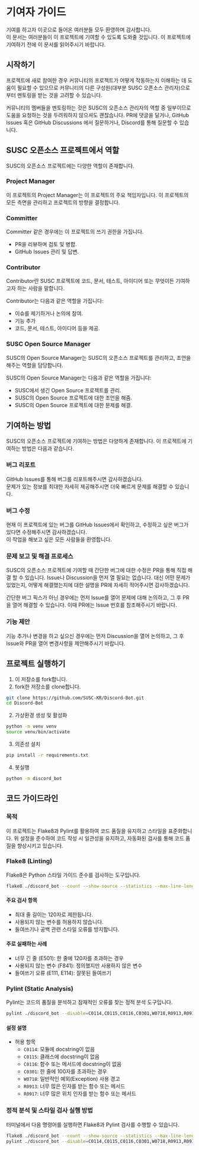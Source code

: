 # 기여자 가이드

기여를 하고자 이곳으로 들어온 여러분들 모두 환영하며 감사합니다.  
이 문서는 여러분들이 이 프로젝트에 기여할 수 있도록 도와줄 것입니다. 이 프로젝트에 기여하기 전에 이 문서를 읽어주시기 바랍니다.  


## 시작하기

프로젝트에 새로 참여한 경우 커뮤니티의 프로젝트가 어떻게 작동하는지 이해하는 데 도움이 필요할 수 있으므로 커뮤니티의 다른 구성원(대부분 SUSC 오픈소스 관리자)으로부터 멘토링을 받는 것을 고려할 수 있습니다. 

커뮤니티의 멤버들을 멘토링하는 것은 SUSC의 오픈소스 관리자의 역할 중 일부이므로 도움을 요청하는 것을 두려워하지 않으셔도 괜찮습니다. PR에 댓글을 달거나, GitHub Issues 혹은 GitHub Discussions 에서 질문하거나, Discord를 통해 질문할 수 있습니다. 

## SUSC 오픈소스 프로젝트에서 역할

SUSC의 오픈소스 프로젝트에는 다양한 역할이 존재합니다.  

### Project Manager
이 프로젝트의 Project Manager는 이 프로젝트의 주요 책임자입니다. 이 프로젝트의 모든 측면을 관리하고 프로젝트의 방향을 결정합니다.  


### Committer
Committer 같은 경우에는 이 프로젝트의 쓰기 권한을 가집니다.

- PR을 리뷰하며 검토 및 병합.
- GitHub Issues 관리 및 답변.


### Contributor
Contributor란 SUSC 프로젝트에 코드, 문서, 테스트, 아이디어 또는 무엇이든 기여하고자 하는 사람을 말합니다.

Contributor는 다음과 같은 역할을 가집니다:
- 이슈를 제기하거나 논의에 참여.
- 기능 추가
- 코드, 문서, 테스트, 아이디어 등을 제공.

### SUSC Open Source Manager
SUSC의 Open Source Manager는 SUSC의 오픈소스 프로젝트를 관리하고, 조언을 해주는 역할을 담당합니다.

SUSC의 Open Source Manager는 다음과 같은 역할을 가집니다:
- SUSC에서 생긴 Open Source 프로젝트를 관리.
- SUSC의 Open Source 프로젝트에 대한 조언을 해줌.
- SUSC의 Open Source 프로젝트에 대한 문제를 해결.


## 기여하는 방법
SUSC의 오픈소스 프로젝트에 기여하는 방법은 다양하게 존재합니다. 이 프로젝트에 기여하는 방법은 다음과 같습니다.

### 버그 리포트
GitHub Issues를 통해 버그를 리포트해주시면 감사하겠습니다.  
문제가 있는 정보를 최대한 자세히 제공해주시면 더욱 빠르게 문제를 해결할 수 있습니다.  

### 버그 수정
현재 이 프로젝트에 있는 버그를 GitHub Issues에서 확인하고, 수정하고 싶은 버그가 있다면 수정해주시면 감사하겠습니다.  
이 작업을 해보고 싶은 모든 사람들을 환영합니다.

### 문제 보고 및 해결 프로세스

SUSC의 오픈소스 프로젝트에 기여할 때 간단한 버그에 대한 수정은 PR을 통해 직접 해결 할 수 있습니다. Issue나 Discussion을 먼저 열 필요는 없습니다. 대신 어떤 문제가 있었는지, 어떻게 해결했는지에 대한 설명을 PR에 자세히 적어주시면 감사하겠습니다.

간단한 버그 픽스가 아닌 경우에는 먼저 Issue를 열어 문제에 대해 논의하고, 그 후 PR을 열어 해결할 수 있습니다. 이때 PR에는 Issue 번호를 참조해주시기 바랍니다.


### 기능 제안

기능 추가나 변경을 하고 싶으신 경우에는 먼저 Discussion을 열어 논의하고, 그 후 Issue와 PR을 열어 변경사항을 제안해주시기 바랍니다.



## 프로젝트 실행하기

1. 이 저장소를 fork합니다.
2. fork한 저장소를 clone합니다.

```bash
git clone https://github.com/SUSC-KR/Discord-Bot.git
cd Discord-Bot
```

2. 가상환경 생성 및 활성화
```bash
python -m venv venv
source venv/bin/activate
```

3. 의존성 설치
```bash
pip install -r requirements.txt
```
4. 봇실행
```bash
python -m discord_bot
```

## 코드 가이드라인

### 목적

이 프로젝트는 Flake8과 Pylint를 활용하여 코드 품질을 유지하고 스타일을 표준화합니다. 위 설정을 준수하여 코드 작성 시 일관성을 유지하고, 자동화된 검사를 통해 코드 품질을 향상시키고 있습니다.

### Flake8 (Linting)

Flake8은 Python 스타일 가이드 준수를 검사하는 도구입니다.

```sh
flake8 ./discord_bot --count --show-source --statistics --max-line-length=120
```

#### 주요 검사 항목
- 최대 줄 길이는 120자로 제한됩니다.
- 사용되지 않는 변수를 허용하지 않습니다.
- 들여쓰기나 공백 관련 스타일 오류를 방지합니다.

#### 주로 실패하는 사례

- 너무 긴 줄 (E501): 한 줄에 120자를 초과하는 경우
- 사용되지 않는 변수 (F841): 정의했지만 사용하지 않은 변수
- 들여쓰기 오류 (E111, E114): 잘못된 들여쓰기

### Pylint (Static Analysis)

Pylint는 코드의 품질을 분석하고 잠재적인 오류를 찾는 정적 분석 도구입니다.

```sh
pylint ./discord_bot --disable=C0114,C0115,C0116,C0301,W0718,R0913,R0917
```

#### 설정 설명
- 허용 항목
  - `C0114`: 모듈에 docstring이 없음
  - `C0115`: 클래스에 docstring이 없음
  - `C0116`: 함수 또는 메서드에 docstring이 없음
  - `C0301`: 한 줄에 100자를 초과하는 경우
  - `W0718`: 일반적인 예외(Exception) 사용 경고
  - `R0913`: 너무 많은 인자를 받는 함수 또는 메서드
  - `R0917`: 너무 많은 위치 인자를 받는 함수 또는 메서드

### 정적 분석 및 스타일 검사 실행 방법

터미널에서 다음 명령어를 실행하면 Flake8과 Pylint 검사를 수행할 수 있습니다.

```sh
flake8 ./discord_bot --count --show-source --statistics --max-line-length=120
pylint ./discord_bot --disable=C0114,C0115,C0116,C0301,W0718,R0913,R0917
```
